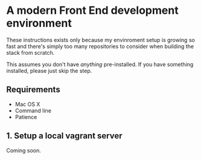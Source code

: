 # A modern Front End development environment

These instructions exists only because my envinroment setup is growing so fast and there's simply too many repositories to consider when building the stack from scratch.

This assumes you don't have *anything* pre-installed. If you have something installed, please just skip the step.

## Requirements

- Mac OS X
- Command line
- Patience

## 1. Setup a local vagrant server

Coming soon.